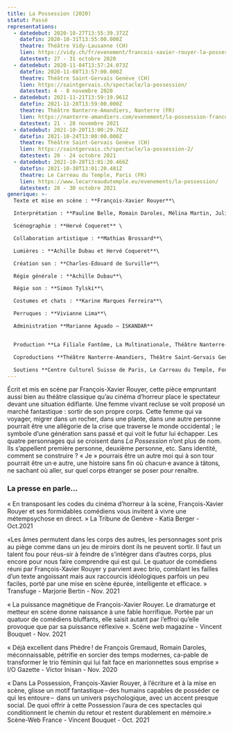 ```yaml
---
title: La Possession (2020)
statut: Passé
representations:
  - datedebut: 2020-10-27T13:55:39.372Z
    datefin: 2020-10-31T13:55:00.000Z
    theatre: Théâtre Vidy-Lausanne (CH)
    lien: https://vidy.ch/fr/evenement/francois-xavier-rouyer-la-possession/
    datestext: 27 - 31 octobre 2020
  - datedebut: 2020-11-04T13:57:24.073Z
    datefin: 2020-11-08T13:57:00.000Z
    theatre: Théâtre Saint-Gervais Genève (CH)
    lien: https://saintgervais.ch/spectacle/la-possession/
    datestext: 4 - 8 novembre 2020
  - datedebut: 2021-11-21T13:59:19.961Z
    datefin: 2021-11-28T13:59:00.000Z
    theatre: Théâtre Nanterre-Amandiers, Nanterre (FR)
    lien: https://nanterre-amandiers.com/evenement/la-possession-francois-xavier-rouyer/
    datestext: 21 - 28 novembre 2021
  - datedebut: 2021-10-20T13:00:29.762Z
    datefin: 2021-10-24T13:00:00.000Z
    theatre: Théâtre Saint-Gervais Genève (CH)
    lien: https://saintgervais.ch/spectacle/la-possession-2/
    datestext: 20 - 24 octobre 2021
  - datedebut: 2021-10-28T13:01:20.466Z
    datefin: 2021-10-30T13:01:20.481Z
    theatre: Le Carreau du Temple, Paris (FR)
    lien: https://www.lecarreaudutemple.eu/evenements/la-possession/
    datestext: 28 - 30 octobre 2021
generique: >-
  Texte et mise en scène : **François-Xavier Rouyer**\

  Interprétation : **Pauline Belle, Romain Daroles, Mélina Martin, Julia Perazzini** \

  Scénographie : **Hervé Coqueret** \

  Collaboration artistique : **Mathias Brossard**\

  Lumières : **Achille Dubau et Hervé Coqueret**\

  Création son : **Charles-Edouard de Surville**\

  Régie générale : **Achille Dubau**\

  Régie son : **Simon Tylski**\

  Costumes et chats : **Karine Marques Ferreira**\

  Perruques : **Vivianne Lima**\

  Administration **Marianne Aguado – ISKANDAR**


  Production **La Filiale Fantôme, La Multinationale, Théâtre Nanterre-Amandiers** 

  Coproductions **Théâtre Nanterre-Amandiers, Théâtre Saint-Gervais Genève, Théâtre Vidy-Lausanne, Centre Culturel Suisse de Paris**

  Soutiens **Centre Culturel Suisse de Paris, Le Carreau du Temple, Fonds de dotation Porosus, Fondation Ernst Göhner, Pour-cent culturel Migros, Ville de Lausanne, Loterie Romande Vaud, Pro Helvetia-Fondation Suisse pour la Culture, Fondation Jan Michalski, SPEDIDAM (La SPEDIDAM est une société de perception et de distribution qui gère les droits des artistes interprètes en matière d’enregistrement de diffusion et de réutilisation des prestations enregistrées), La Corodis.**
---
```

Écrit et mis en scène par François-Xavier Rouyer, cette pièce empruntant aussi bien au théâtre classique qu’au cinéma d’horreur place le spectateur devant une situation édifiante. Une femme vivant recluse se voit proposé un marché fantastique : sortir de son propre corps. Cette femme qui va voyager, migrer dans un rocher, dans une plante, dans une autre personne pourrait être une allégorie de la crise que traverse le monde occidental ; le symbole d’une génération sans passé et qui voit le futur lui échapper. Les quatre personnages qui se croisent dans *La Possession* n’ont plus de nom. Ils s’appellent première personne, deuxième personne, etc. Sans identité, comment se construire ? « Je » pourrais être un autre moi qui à son tour pourrait être un·e autre, une histoire sans fin où chacun·e avance à tâtons, ne sachant où aller, sur quel corps étranger se poser pour renaître.



### L﻿a presse en parle...

« En transposant les codes du cinéma d’horreur à la scène, François-Xavier Rouyer et ses formidables comédiens vous invitent à vivre une métempsychose en direct. »
	La Tribune de Genève - Katia Berger - Oct.2021

«Les âmes permutent dans les corps des autres, les personnages sont pris au piège comme dans un jeu de miroirs dont ils ne peuvent sortir. Il faut un talent fou pour réus-sir à feindre de s’intégrer dans d’autres corps, plus encore pour nous faire comprendre qui est qui. Le quatuor de comédiens réuni par François-Xavier Rouyer y parvient avec brio, comblant les failles d’un texte angoissant mais aux raccourcis idéologiques parfois un peu faciles, porté par une mise en scène épurée, intelligente et efficace. » 
	Transfuge - Marjorie Bertin - Nov. 2021 

« La puissance magnétique de François-Xavier Rouyer. Le dramaturge et metteur en scène donne naissance à une fable horrifique. Portée par un quatuor de comédiens bluffants, elle saisit autant par l’effroi qu’elle provoque que par sa puissance réflexive ». 
	Scène web magazine - Vincent Bouquet - Nov. 2021

« Déjà excellent dans Phèdre ! de François Gremaud, Romain Daroles, méconnaissable, pétrifie en sorcier des temps modernes, ca-pable de transformer le trio féminin qui lui fait face en marionnettes sous emprise »
	 I/O  Gazette - Victor Inisan - Nov. 2020

« Dans La Possession, François-Xavier Rouyer, à l’écriture et à la mise en scène, glisse un motif fantastique – des humains capables de posséder ce qui les entoure –  dans un univers psychologique, avec un accent presque social. De quoi offrir à cette Possession l’aura de ces spectacles qui conditionnent le chemin du retour et restent durablement en mémoire.» 
	Scène-Web France - Vincent Bouquet - Oct. 2021